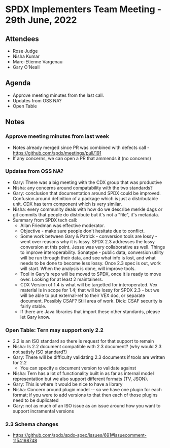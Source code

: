 # SPDX Implementers Team Meeting - 29th June, 2022

## Attendees
* Rose Judge
* Nisha Kumar
* Marc-Etienne Vargenau
* Gary O'Neall


## Agenda
* Approve meeting minutes from the last call.
* Updates from OSS NA?
* Open Table

## Notes
### Approve meeting minutes from last week
* Notes already merged since PR was combined with defects call - https://github.com/spdx/meetings/pull/191
* If any concerns, we can open a PR that ammends it (no concerns)

### Updates from OSS NA?
* Gary: There was a big meeting with the CDX group that was productive
* Nisha: any concerns around compatability with the two standards?
* Gary: conclusion that documentation around SPDX could be improved. Confusion around definition of a package which is just a distributable unit. CDX has term component which is very similar.
* Nisha: every community deals with how do we describe merkle dags or git commits that people do distribute but it's not a "file", it's metadata.
* Summary from SPDX tech call:
  * Allan Friedman was effective moderator.
  * Objective - make sure people don't hesitate due to conflict.
  * Some work between Gary & Patrick - conversion tools are lossy - went over reasons why it is lossy.   SPDX 2.3 addresses the lossy conversion at this point.   Jesse was very collaborative as well.   Things to improve interoperability.   Sonatype - public data,  conversion utility will be run through their data, and see what info is lost, and what needs to be done to become less lossy.    Once 2.3 spec is out, work will start.    When the analysis is done,  will improve tools.
  * Tool in Gary's repo will be moved to SPDX, once it is ready to move over.  Looking for at least 2 maintainers.
  * CDX Version of 1.4 is what will be targetted for interoperated.    Vex material is in scope for 1.4;  that will be lossy for SPDX 2.3 - but we will be able to put external-ref to their VEX doc,  or separate document.  Possibly CSAF?  Still area of work.   Dick:  CSAF security is fairly stable.
  * If there are Java libraries that import these other standards, please let Gary know.

### Open Table: Tern may support only 2.2
* 2.2 is an ISO standard so there is request for that support to remain
* Nisha: Is 2.2 document compatible with 2.3 document? (why would 2.3 not satisfy ISO standard?)
* Gary: There will be difficulty validating 2.3 documents if tools are written for 2.2
  * You can specify a document version to validate against
* Nisha: Tern has a lot of functionality built in as far as internal model representation but we also support different formats (TV, JSON).
* Gary: This is where it would be nice to have a library
* Nisha: Concern around plugin model -- so we have one plugin for each format; if you were to add versions to that then each of those plugins need to be duplicated
* Gary: not as much of an ISO issue as an issue around how you want to support incramental versions

### 2.3 Schema changes
* https://github.com/spdx/spdx-spec/issues/691#issuecomment-1154198748

